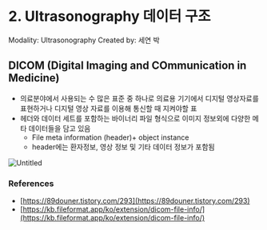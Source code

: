 # 2. Ultrasonography 데이터 구조

Modality: Ultrasonography
Created by: 세연 박

## DICOM (Digital Imaging and COmmunication in Medicine)

- 의료분야에서 사용되는 수 많은 표준 중 하나로 의료용 기기에서 디지털 영상자료를 표현하거나 디지털 영상 자료를 이용해 통신할 때 지켜야할 표
- 헤더와 데이터 세트를 포함하는 바이너리 파일 형식으로 이미지 정보외에 다양한 메타 데이터들을 담고 있음
    - File meta information (header)+ object instance
    - header에는 환자정보, 영상 정보 및 기타 데이터 정보가 포함됨

![Untitled](2%20Ultrasonography%20%E1%84%83%E1%85%A6%E1%84%8B%E1%85%B5%E1%84%90%E1%85%A5%20%E1%84%80%E1%85%AE%E1%84%8C%E1%85%A9%20df5220d177a34efcb0e2a849a626df69/Untitled.png)

### References

- [https://89douner.tistory.com/293](https://89douner.tistory.com/293)
- [https://kb.fileformat.app/ko/extension/dicom-file-info/](https://kb.fileformat.app/ko/extension/dicom-file-info/)